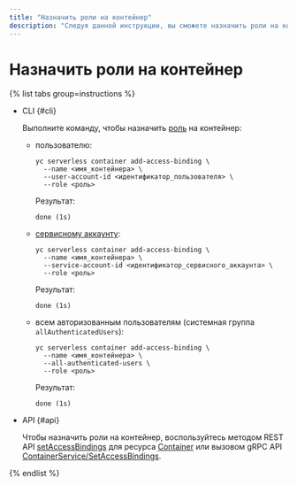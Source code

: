 ```yaml
---
title: "Назначить роли на контейнер"
description: "Следуя данной инструкции, вы сможете назначить роли на контейнер."
---
```


# Назначить роли на контейнер

{% list tabs group=instructions %}

- CLI {#cli}

  Выполните команду, чтобы назначить [роль](../security/index.md) на контейнер:

    * пользователю:
        ```
        yc serverless container add-access-binding \
          --name <имя_контейнера> \
          --user-account-id <идентификатор_пользователя> \
          --role <роль>
        ```
        Результат:
        ```
        done (1s)
        ```
    * [сервисному аккаунту](../../iam/concepts/users/service-accounts.md):  
        ```
        yc serverless container add-access-binding \
          --name <имя_контейнера> \
          --service-account-id <идентификатор_сервисного_аккаунта> \
          --role <роль>
        ```
        Результат:
        ```
        done (1s)
        ```
    * всем авторизованным пользователям (системная группа `allAuthenticatedUsers`):
        ```
        yc serverless container add-access-binding \
          --name <имя_контейнера> \
          --all-authenticated-users \
          --role <роль>
        ```
        Результат:
        ```
        done (1s)
        ```

- API {#api}

  Чтобы назначить роли на контейнер, воспользуйтесь методом REST API [setAccessBindings](../containers/api-ref/Container/setAccessBindings.md) для ресурса [Container](../containers/api-ref/Container/index.md) или вызовом gRPC API [ContainerService/SetAccessBindings](../containers/api-ref/grpc/container_service.md#SetAccessBindings).

{% endlist %}